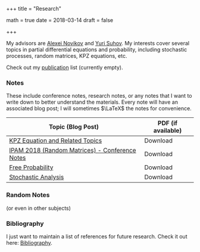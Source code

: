 +++
title = "Research"

math = true
date = 2018-03-14
draft = false

+++

My advisors are [Alexei Novikov](https://www.math.psu.edu/~anovikov/) and [Yuri Suhov](http://www.statslab.cam.ac.uk/Dept/People/suhov.html). My interests cover several topics in partial differential equations and probability, including stochastic processes, random matrices, KPZ equations, etc.

Check out my [publication](/publication) list (currently empty). 

### Notes

These include conference notes, research notes, or any notes that I want to write down to better understand the materials. Every note will have an associated blog post; I will sometimes $\LaTeX$ the notes for convenience.

**Topic (Blog Post)** | **PDF (if available)**
--- | ---
[KPZ Equation and Related Topics](/post/kpz_world) | Download 
[IPAM 2018 (Random Matrices) - Conference Notes](/post/ipam2018_RMT) | Download
[Free Probability ](/post/free_probability) | Download
[Stochastic Analysis](/post/stochastic_analysis) | Download 


### Random Notes
(or even in other subjects)

### Bibliography

I just want to maintain a list of references for future research. Check it out here: [Bibliography](/bibliography).
